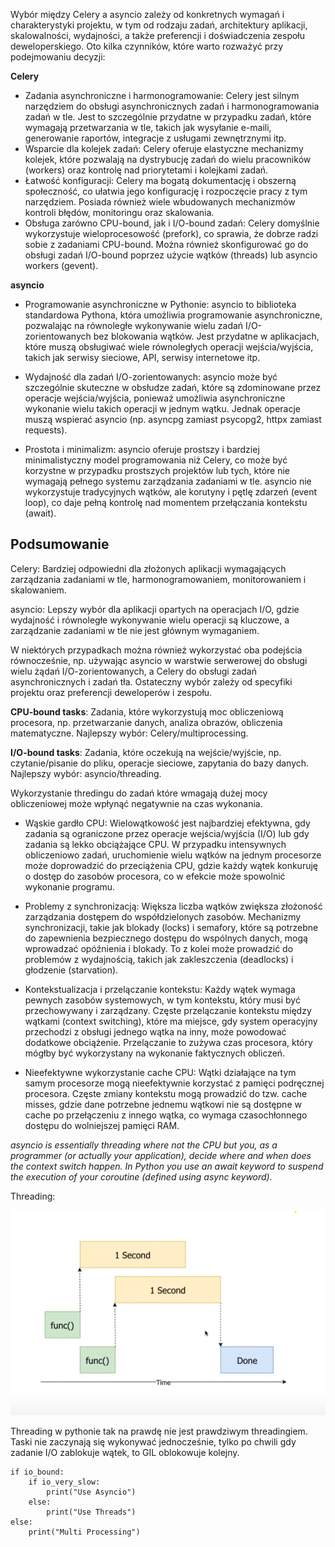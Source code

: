 Wybór między Celery a asyncio zależy od konkretnych wymagań i charakterystyki projektu, w tym od rodzaju zadań, architektury aplikacji, skalowalności, wydajności, a także preferencji i doświadczenia zespołu deweloperskiego. Oto kilka czynników, które warto rozważyć przy podejmowaniu decyzji:

**Celery**
* Zadania asynchroniczne i harmonogramowanie: Celery jest silnym narzędziem do obsługi asynchronicznych zadań i harmonogramowania zadań w tle. Jest to szczególnie przydatne w przypadku zadań, które wymagają przetwarzania w tle, takich jak wysyłanie e-maili, generowanie raportów, integracje z usługami zewnętrznymi itp.
* Wsparcie dla kolejek zadań: Celery oferuje elastyczne mechanizmy kolejek, które pozwalają na dystrybucję zadań do wielu pracowników (workers) oraz kontrolę nad priorytetami i kolejkami zadań.
* Łatwość konfiguracji: Celery ma bogatą dokumentację i obszerną społeczność, co ułatwia jego konfigurację i rozpoczęcie pracy z tym narzędziem. Posiada również wiele wbudowanych mechanizmów kontroli błędów, monitoringu oraz skalowania.
* Obsługa zarówno CPU-bound, jak i I/O-bound zadań: Celery domyślnie wykorzystuje wieloprocesowość (prefork), co sprawia, że dobrze radzi sobie z zadaniami CPU-bound. Można również skonfigurować go do obsługi zadań I/O-bound poprzez użycie wątków (threads) lub asyncio workers (gevent).

**asyncio**

* Programowanie asynchroniczne w Pythonie: asyncio to biblioteka standardowa Pythona, która umożliwia programowanie asynchroniczne, pozwalając na równoległe wykonywanie wielu zadań I/O-zorientowanych bez blokowania wątków. Jest przydatne w aplikacjach, które muszą obsługiwać wiele równoległych operacji wejścia/wyjścia, takich jak serwisy sieciowe, API, serwisy internetowe itp.

* Wydajność dla zadań I/O-zorientowanych: asyncio może być szczególnie skuteczne w obsłudze zadań, które są zdominowane przez operacje wejścia/wyjścia, ponieważ umożliwia asynchroniczne wykonanie wielu takich operacji w jednym wątku. Jednak operacje muszą wspierać asyncio (np. asyncpg zamiast psycopg2, httpx zamiast requests).
* Prostota i minimalizm: asyncio oferuje prostszy i bardziej minimalistyczny model programowania niż Celery, co może być korzystne w przypadku prostszych projektów lub tych, które nie wymagają pełnego systemu zarządzania zadaniami w tle.  asyncio nie wykorzystuje tradycyjnych wątków, ale korutyny i pętlę zdarzeń (event loop), co daje pełną kontrolę nad momentem przełączania kontekstu (await).
 
## Podsumowanie
Celery: Bardziej odpowiedni dla złożonych aplikacji wymagających zarządzania zadaniami w tle, harmonogramowaniem, monitorowaniem i skalowaniem.

asyncio: Lepszy wybór dla aplikacji opartych na operacjach I/O, gdzie wydajność i równoległe wykonywanie wielu operacji są kluczowe, a zarządzanie zadaniami w tle nie jest głównym wymaganiem.

W niektórych przypadkach można również wykorzystać oba podejścia równocześnie, np. używając asyncio w warstwie serwerowej do obsługi wielu żądań I/O-zorientowanych, a Celery do obsługi zadań asynchronicznych i zadań tła. Ostateczny wybór zależy od specyfiki projektu oraz preferencji deweloperów i zespołu.

**CPU-bound tasks**: Zadania, które wykorzystują moc obliczeniową procesora, np. przetwarzanie danych, analiza obrazów, obliczenia matematyczne. Najlepszy wybór: Celery/multiprocessing.

**I/O-bound tasks**: Zadania, które oczekują na wejście/wyjście, np. czytanie/pisanie do pliku, operacje sieciowe, zapytania do bazy danych. Najlepszy wybór: asyncio/threading.

Wykorzystanie thredingu do zadań które wmagają dużej mocy obliczeniowej może wpłynąć negatywnie na czas wykonania.

* Wąskie gardło CPU: Wielowątkowość jest najbardziej efektywna, gdy zadania są ograniczone przez operacje wejścia/wyjścia (I/O) lub gdy zadania są lekko obciążające CPU. W przypadku intensywnych obliczeniowo zadań, uruchomienie wielu wątków na jednym procesorze może doprowadzić do przeciążenia CPU, gdzie każdy wątek konkuruję o dostęp do zasobów procesora, co w efekcie może spowolnić wykonanie programu.

* Problemy z synchronizacją: Większa liczba wątków zwiększa złożoność zarządzania dostępem do współdzielonych zasobów. Mechanizmy synchronizacji, takie jak blokady (locks) i semafory, które są potrzebne do zapewnienia bezpiecznego dostępu do wspólnych danych, mogą wprowadzać opóźnienia i blokady. To z kolei może prowadzić do problemów z wydajnością, takich jak zakleszczenia (deadlocks) i głodzenie (starvation).

* Kontekstualizacja i przelączanie kontekstu: Każdy wątek wymaga pewnych zasobów systemowych, w tym kontekstu, który musi być przechowywany i zarządzany. Częste przelączanie kontekstu między wątkami (context switching), które ma miejsce, gdy system operacyjny przechodzi z obsługi jednego wątka na inny, może powodować dodatkowe obciążenie. Przelączanie to zużywa czas procesora, który mógłby być wykorzystany na wykonanie faktycznych obliczeń.

* Nieefektywne wykorzystanie cache CPU: Wątki działające na tym samym procesorze mogą nieefektywnie korzystać z pamięci podręcznej procesora. Częste zmiany kontekstu mogą prowadzić do tzw. cache misses, gdzie dane potrzebne jednemu wątkowi nie są dostępne w cache po przełączeniu z innego wątka, co wymaga czasochłonnego dostępu do wolniejszej pamięci RAM.


_asyncio is essentially threading where not the CPU but you, as a programmer (or actually your application), 
decide where and when does the context switch happen. In Python you use an await keyword to suspend the execution of your coroutine (defined using async keyword)._

Threading:

![img.png](obrazki/img.png)


Threading w pythonie tak na prawdę nie jest prawdziwym threadingiem.
Taski nie zaczynają się wykonywać jednocześnie, tylko po chwili gdy zadanie I/O zablokuje wątek, to GIL oblokowuje kolejny. 


```
if io_bound:
    if io_very_slow:
        print("Use Asyncio")
    else:
        print("Use Threads")
else:
    print("Multi Processing")
```